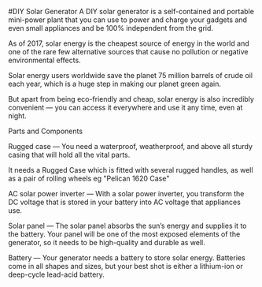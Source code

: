 #DIY Solar Generator
A DIY solar generator is a self-contained and portable mini-power plant that you can use to power and charge your gadgets and even small appliances and be 100% independent from the grid.

As of 2017, solar energy is the cheapest source of energy in the world and one of the rare few alternative sources that cause no pollution or negative environmental effects.

Solar energy users worldwide save the planet 75 million barrels of crude oil each year, which is a huge step in making our planet green again.

But apart from being eco-friendly and cheap, solar energy is also incredibly convenient — you can access it everywhere and use it any time, even at night.

Parts and Components

Rugged case — You need a waterproof, weatherproof, and above all sturdy casing that will hold all the vital parts.

It needs a Rugged Case which is fitted with several rugged handles, as well as a pair of rolling wheels eg "Pelican 1620 Case"

AC solar power inverter — With a solar power inverter, you transform the DC voltage that is stored in your battery into AC voltage that appliances use.

Solar panel — The solar panel absorbs the sun’s energy and supplies it to the battery. Your panel will be one of the most exposed elements of the generator, so it needs to be high-quality and durable as well.

Battery — Your generator needs a battery to store solar energy. Batteries come in all shapes and sizes, but your best shot is either a lithium-ion or deep-cycle lead-acid battery.
